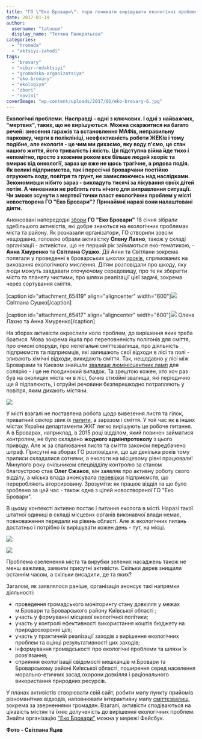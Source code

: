 ```yaml
---
title: "ГО \"Еко Бровари\": пора починати вирішувати екологічні проблеми міста - ФОТО"
date: 2017-01-19
author: 
  username: "tatuuum"
  display_name: "Тетяна Панкратьєва"
categories: 
  - "hromada"
  - "aktsiyi-zahodi"
tags: 
  - "brovary"
  - "vibir-redaktsiyi"
  - "gromadska-organizatsiya"
  - "eko-brovary"
  - "ekologiya"
  - "zbori"
  - "novini"
coverImage: "wp-content/uploads/2017/01/eko-brovary-6.jpg"
---
```


**Екологічні проблеми. Насправді - одні з ключових. І одні з найважчих, "мертвих", таких, що не вирішуються. Можна скаржитися на багато речей: знесення гаражів та встановлення МАФів, неправильну парковку, черги в поліклініці, неефективність роботи ЖЕКів і тому подібне, але екологія - це чим ми дихаємо, яку воду п'ємо, це стан нашого життя, його тривалість і якість. Ця підступна війна йде тихо і непомітно, просто з кожним роком все більше людей хворіє та вмирає від онкології, зараз це вже не щось трагічне, а рядова подія. Як великі підприємства, так і пересічні броварчани постійно отруюють воду, повітря та грунт, не замислюючись над наслідками. Зекономивши нібито зараз - викладуть тисячі за лікування своїх дітей потім. А чиновники не роблять геть нічого для виправлення ситуації. Чи зможе зсунути з мертвої точки пласт екологічних проблем у місті новостворена ГО "Еко Бровари"? Принаймні наразі вони налаштовані діяти.**

Анонсовані напередодні [збори](https://mpz.brovary.org/anons-18-sichnya-vidbudutsya-zbory-novostvorenoyi-go-eko-brovary/) **ГО "Еко Бровари"** 18 січня зібрали здебільшого активістів, які добре знаються на екологічних проблемах міста та району. Як розказали організатори, ГО створили зовсім нещодавно, головою обрали активістку **Олену Лахно**, також у складі організації - активістки, що не перший рік займаються еко-тематикою, - **Анна Хмуренко** та **Світлана Сушко**. Дії Анни та Світлани зокрема полягали у проведенні в броварських школах [уроків](https://mpz.brovary.org/rozdiliti-smittya-u-golovah-u-brovarah-shkolyariv-navchayut-yak-i-navishho-sortuvati-vidhodi/), спрямованих на виховання екологічного мислення. Дітям розповідали про шкоду, яку люди можуть завдавати оточуючому середовищу, про те як зберегти місто та планету чистими, про шляхи реалізації цієї задачі, зокрема через сортування сміття.

\[caption id="attachment\_65419" align="aligncenter" width="600"\][![](https://mpz.brovary.org/wp-content/uploads/2017/01/eko-brovary-5.jpg)](https://mpz.brovary.org/wp-content/uploads/2017/01/eko-brovary-5.jpg) Світлана Сушко\[/caption\]

\[caption id="attachment\_65417" align="aligncenter" width="600"\][![](https://mpz.brovary.org/wp-content/uploads/2017/01/eko-brovary-3.jpg)](https://mpz.brovary.org/wp-content/uploads/2017/01/eko-brovary-3.jpg) Олена Лахно та Анна Хмуренко\[/caption\]

На зборах активісти окреслили коло проблем, до вирішення яких треба братися. Мова зокрема йшла про переповненість полігонів для сміття, про очисні споруди, про нелегальні сміттєзвалища, про діяльність підприємств та підприємців, які залишають свої відходи в лісі та полі - зливають хімічні відходи, викидають сміття. Так, нещодавно у лісі між Броварами та Києвом знайшли [звалище люмінісцентних ламп](https://mpz.brovary.org/zvalyshhe-lyuminestsentnyh-lamp-pid-brovaramy-riven-rtuti-perevyshhenyj-u-6-raziv-aktyvist/) для солярію - і це не поодинокий випадок. Та зрештою кожен, хто хоч раз був на околицях міста чи в лісі, бачив стихійні звалища, які періодично ще й підпалюють, і отруйні речовини безперешкодно потрапляють у повітря, яким дихають містяни.

[![](https://mpz.brovary.org/wp-content/uploads/2017/01/eko-brovary-6.jpg)](https://mpz.brovary.org/wp-content/uploads/2017/01/eko-brovary-6.jpg)

У місті взагалі не поставлена робота щодо вивезення листя та гілок, приватний сектор звик їх [палити](https://mpz.brovary.org/palyty-ne-mozhna-zaboronyty-vs-palyty-ne-mozhna-zaboronyty/), а заразом і сміття. У той час як в інших містах України департаменти ЖКГ легко вирішують це робоче питання. А в Броварах, наприклад, в 2015 році відділом, який повинен займатися контролем, не було складено **жодного адмінпротоколу** з цього приводу. Але ж за спалювання листя та сміття законом передбачено штраф. Присутні на зборах ГО розповідали, що ще декілька років тому приписи складалися сотнями, а екологи на місцевому рівні працювали! Минулого року очільником спецвідділу контролю за станом благоустрою став **Олег Єжаков**, він заявляв про активну роботу свого відділу, а міська влада анонсувала [перевірки](https://mpz.brovary.org/brovarsky-chynovnyky-pereviryatymut-pidpryyemstva-shho-pereroblyayut-vtorsyrovynu-ta-vidhody/) підприємств, що переробляють вторсировину. Зрозуміти: як працює відділ та що було зроблено за цей час - також одна з цілей новоствореної ГО "Еко Бровари".

В цьому контексті активно постає і питання еколога в місті. Наразі такої штатної одиниці в складі місцевих органів виконавчої влади немає, повноваження передали на рівень області. Але ж екологічних питань достатньо і потрібно їх вирішувати кожен день - тут, на місці.

[![](https://mpz.brovary.org/wp-content/uploads/2017/01/eko-brovary-7.jpg)](https://mpz.brovary.org/wp-content/uploads/2017/01/eko-brovary-7.jpg)

[![](https://mpz.brovary.org/wp-content/uploads/2017/01/eko-brovary-8.jpg)](https://mpz.brovary.org/wp-content/uploads/2017/01/eko-brovary-8.jpg)

Проблема озеленення міста та вирубки зелених насаджень також не менш важлива, заявили присутні активісти. Скільки дерев знищили останнім часом, а скільки висадили, де та яких?

Загалом, як заявлялося раніше, організація анонсує такі напрямки діяльності:

- проведення громадського моніторингу стану довкілля у межах м.Бровари та Броварського району Київської області ;
- участь у формуванні місцевої екологічної політики;
- участь у контролі ефективності використання коштів бюджету на природоохоронні цілі;
- участь у практичній реалізації заходів з вирішення екологічних проблем та оцінці результативності цих заходів;
- інформування громадськості про екологічні проблеми та шляхи їх розв’язання;
- сприяння екологізації свідомості мешканців м.Бровари та Броварському районі Київської області, поширення серед населення морально-етичних засад охорони довкілля і раціонального використання природних ресурсів.

У планах активістів створювати свій сайт, робити мапу пункту прийомів різноманітних відходів, наповнювати інтерактивну мапу [сміттєзвалищ](https://mpz.brovary.org/interaktyvna-karta-smittyezvalyshh-u-brovarah-poky-ne-skarzhylys-hocha-nezakonni-vidhody-znahodyat/), зокрема за зверненнями громадян. Взагалі, активісти сподіваються на цікавість містян та їхню долученість до вирішення екологічних проблем. Знайти організацію ["Еко Бровари"](https://www.facebook.com/ekobrovary) можна у мережі Фейсбук.

**Фото - Світлана Яцив**
